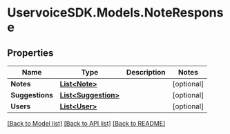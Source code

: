 # UservoiceSDK.Models.NoteResponse
## Properties

Name | Type | Description | Notes
------------ | ------------- | ------------- | -------------
**Notes** | [**List&lt;Note&gt;**](Note.md) |  | [optional] 
**Suggestions** | [**List&lt;Suggestion&gt;**](Suggestion.md) |  | [optional] 
**Users** | [**List&lt;User&gt;**](User.md) |  | [optional] 

[[Back to Model list]](../README.md#documentation-for-models) [[Back to API list]](../README.md#documentation-for-api-endpoints) [[Back to README]](../README.md)

